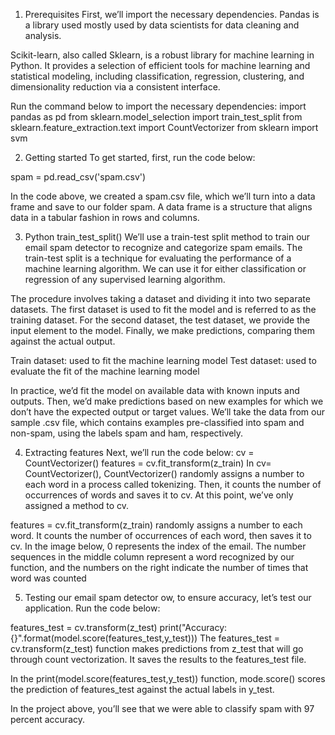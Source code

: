 1. Prerequisites
First, we’ll import the necessary dependencies. Pandas is a library used mostly used by data scientists for data cleaning and analysis.

Scikit-learn, also called Sklearn, is a robust library for machine learning in Python. It provides a selection of efficient tools for machine learning and statistical modeling, including classification, regression, clustering, and dimensionality reduction via a consistent interface.

Run the command below to import the necessary dependencies:
import pandas as pd
from sklearn.model_selection import train_test_split
from sklearn.feature_extraction.text import CountVectorizer
from sklearn import svm

2. Getting started
To get started, first, run the code below:

spam = pd.read_csv('spam.csv')

In the code above, we created a spam.csv file, which we’ll turn into a data frame and save to our folder spam. A data frame is a structure that aligns data in a tabular fashion in rows and columns.

3. Python train_test_split()
We’ll use a train-test split method to train our email spam detector to recognize and categorize spam emails. The train-test split is a technique for evaluating the performance of a machine learning algorithm. We can use it for either classification or regression of any supervised learning algorithm.

The procedure involves taking a dataset and dividing it into two separate datasets. The first dataset is used to fit the model and is referred to as the training dataset. For the second dataset, the test dataset, we provide the input element to the model. Finally, we make predictions, comparing them against the actual output.

Train dataset: used to fit the machine learning model
Test dataset: used to evaluate the fit of the machine learning model

In practice, we’d fit the model on available data with known inputs and outputs. Then, we’d make predictions based on new examples for which we don’t have the expected output or target values. We’ll take the data from our sample .csv file, which contains examples pre-classified into spam and non-spam, using the labels spam and ham, respectively.

4. Extracting features
Next, we’ll run the code below:
cv = CountVectorizer()
features = cv.fit_transform(z_train)
In cv= CountVectorizer(), CountVectorizer() randomly assigns a number to each word in a process called tokenizing. Then, it counts the number of occurrences of words and saves it to cv. At this point, we’ve only assigned a method to cv.

features = cv.fit_transform(z_train) randomly assigns a number to each word. It counts the number of occurrences of each word, then saves it to cv. In the image below, 0 represents the index of the email. The number sequences in the middle column represent a word recognized by our function, and the numbers on the right indicate the number of times that word was counted

5. Testing our email spam detector
ow, to ensure accuracy, let’s test our application. Run the code below:

features_test = cv.transform(z_test)
print("Accuracy: {}".format(model.score(features_test,y_test)))
The features_test = cv.transform(z_test) function makes predictions from z_test that will go through count vectorization. It saves the results to the features_test file.

In the print(model.score(features_test,y_test)) function, mode.score() scores the prediction of features_test against the actual labels in y_test.

In the project above, you’ll see that we were able to classify spam with 97 percent accuracy.
